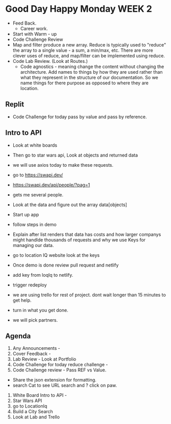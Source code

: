 # Good Day Happy Monday WEEK 2

- Feed Back.
    - Career work.
- Start with Warm - up
- Code Challenge Review
- Map and filter produce a new array. Reduce is typically used to
  "reduce" the array to a single value - a sum, a min/max, etc.
  There are more clever uses of reduce, and map/filter can be implemented using reduce.
- Code Lab Review. (Look at Routes.)
    - Code agnostics - meaning change the content without changing
     the   architecture. Add names to things by how they are used
     rather than what they represent in the structure of our documentation.
     So we name things for there purpose as opposed to where they are location.

## Replit

- Code Challenge for today pass by value and pass by reference.

## Intro to API

- Look at white boards
- Then go to star wars api, Look at objects and returned data
- we will use axios today to make these requests.
- go to <https://swapi.dev/>
- <https://swapi.dev/api/people/?pag=1>
- gets me several people.
- Look at the data and figure out the array data[objects]
- Start up app
- follow steps in demo

- Explain after list renders that data has costs and how larger
companys might handlde thousands of requests and why we use Keys
for managing our data.

- go to location IQ website look at the keys
- Once demo is done review pull request and netlify
- add key from loqIq to netlify.
- trigger redeploy
- we are using trello for rest of project. dont wait longer than 15 minutes
 to get help.
- turn in what you get done.
- we will pick partners.

## Agenda

1. Any Announcements -
2. Cover Feedback -
3. Lab Review - Look at Portfolio
4. Code Challenge for today reduce challenge -
5. Code Challenge review - Pass REF vs Value.

- Share the json extension for formatting.
- search Cat to see URL search and ? click on paw.

1. White Board Intro to API -
2. Star Wars API
3. go to LocationIq
4. Build a City Search
5. Look at Lab and Trello
